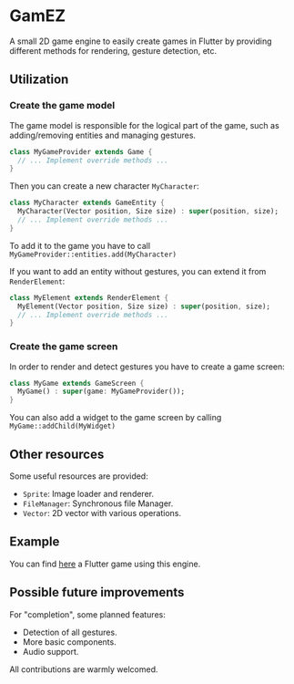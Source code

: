 # GamEZ

A small 2D game engine to easily create games in Flutter by providing different methods for rendering, gesture detection, etc.

## Utilization

### Create the game model

The game model is responsible for the logical part of the game, such as adding/removing entities and managing gestures.

```dart
class MyGameProvider extends Game {
  // ... Implement override methods ...
}
```

Then you can create a new character `MyCharacter`:

```dart
class MyCharacter extends GameEntity {
  MyCharacter(Vector position, Size size) : super(position, size);
  // ... Implement override methods ...
}
```

To add it to the game you have to call `MyGameProvider::entities.add(MyCharacter)`

If you want to add an entity without gestures, you can extend it from `RenderElement`:

```dart
class MyElement extends RenderElement {
  MyElement(Vector position, Size size) : super(position, size);
  // ... Implement override methods ...
}
```

### Create the game screen

In order to render and detect gestures you have to create a game screen:

```dart
class MyGame extends GameScreen {
  MyGame() : super(game: MyGameProvider());
}
```

You can also add a widget to the game screen by calling `MyGame::addChild(MyWidget)`

## Other resources

Some useful resources are provided:

- `Sprite`: Image loader and renderer.
- `FileManager`: Synchronous file Manager.
- `Vector`: 2D vector with various operations.

## Example

You can find [here](https://github.com/adilayman/pawns_game) a Flutter game using this engine.

## Possible future improvements

For "completion", some planned features:

- Detection of all gestures.
- More basic components.
- Audio support.

All contributions are warmly welcomed.
